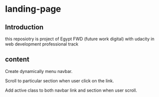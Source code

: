 # landing-page


## Introduction 

this reposiotry is project of Egypt FWD (future work digital) with udacity in web development professional track

## content 

Create dynamically menu navbar.
    
Scroll to particular section when user click on the link.
    
Add active class to both navbar link and section when user scroll.

